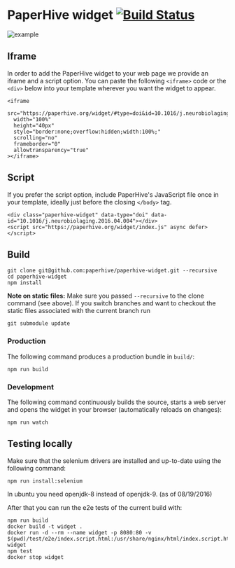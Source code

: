 # PaperHive widget [![Build Status](https://travis-ci.org/paperhive/widget.svg?branch=master)](https://travis-ci.org/paperhive/widget)

![example](https://cloud.githubusercontent.com/assets/3831683/16989765/b8f91a4e-4e95-11e6-84fc-73005b2fbcf0.png)

## Iframe

In order to add the PaperHive widget to your web page we provide an iframe and a script option. You can paste the following `<iframe>` code or the `<div>` below into your template wherever you want the widget to appear.

```
<iframe
  src="https://paperhive.org/widget/#type=doi&id=10.1016/j.neurobiolaging.2016.04.004"
  width="100%"
  height="40px"
  style="border:none;overflow:hidden;width:100%;"
  scrolling="no"
  frameborder="0"
  allowtransparency="true"
></iframe>
```

## Script

If you prefer the script option, include PaperHive's JavaScript file once in your template, ideally just before the closing `</body>` tag.

```
<div class="paperhive-widget" data-type="doi" data-id="10.1016/j.neurobiolaging.2016.04.004"></div>
<script src="https://paperhive.org/widget/index.js" async defer></script>
```

## Build

```
git clone git@github.com:paperhive/paperhive-widget.git --recursive
cd paperhive-widget
npm install
```

**Note on static files:**
Make sure you passed `--recursive` to the clone command (see above). If you
switch branches and want to checkout the static files associated with the
current branch run
```
git submodule update
```

### Production
The following command produces a production bundle in `build/`:
```
npm run build
```

### Development
The following command continuously builds the source, starts a web server
and opens the widget in your browser (automatically reloads on changes):
```
npm run watch
```

## Testing locally

Make sure that the selenium drivers are installed and up-to-date using the following command:

```
npm run install:selenium
```

In ubuntu you need openjdk-8 instead of openjdk-9. (as of 08/19/2016)

After that you can run the e2e tests of the current build with:

```
npm run build
docker build -t widget .
docker run -d --rm --name widget -p 8080:80 -v $(pwd)/test/e2e/index.script.html:/usr/share/nginx/html/index.script.html widget
npm test
docker stop widget
```
